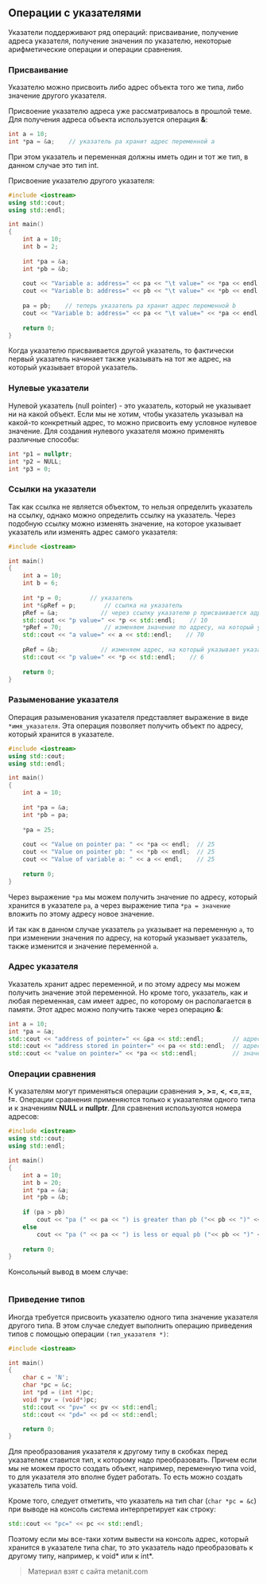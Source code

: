 ## Операции с указателями

Указатели поддерживают ряд операций: присваивание, получение адреса указателя, получение значения по указателю, некоторые арифметические операции и операции сравнения.

### Присваивание

Указателю можно присвоить либо адрес объекта того же типа, либо значение другого указателя.

Присвоение указателю адреса уже рассматривалось в прошлой теме. Для получения адреса объекта используется операция **&**:

```cpp
int a = 10;
int *pa = &a;    // указатель pa хранит адрес переменной a
```

При этом указатель и переменная должны иметь один и тот же тип, в данном случае это тип int.

Присвоение указателю другого указателя:

```cpp
#include <iostream>
using std::cout;
using std::endl;

int main()
{
    int a = 10;
    int b = 2;
     
    int *pa = &a;
    int *pb = &b;
     
    cout << "Variable a: address=" << pa << "\t value=" << *pa << endl;
    cout << "Variable b: address=" << pb << "\t value=" << *pb << endl;
     
    pa = pb;    // теперь указатель pa хранит адрес переменной b
    cout << "Variable b: address=" << pa << "\t value=" << *pa << endl;
    
    return 0;
}
```

Когда указателю присваивается другой указатель, то фактически первый указатель начинает также указывать на тот же адрес, на который указывает второй указатель.

### Нулевые указатели

Нулевой указатель (null pointer) - это указатель, который не указывает ни на какой объект. Если мы не хотим, чтобы указатель указывал на какой-то конкретный адрес, то можно присвоить ему условное нулевое значение. Для создания нулевого указателя можно применять различные способы:

```cpp
int *p1 = nullptr;
int *p2 = NULL;
int *p3 = 0;
```

### Ссылки на указатели

Так как ссылка не является объектом, то нельзя определить указатель на ссылку, однако можно определить ссылку на указатель. Через подобную ссылку можно изменять значение, на которое указывает указатель или изменять адрес самого указателя:

```cpp
#include <iostream>

int main()
{
    int a = 10;
    int b = 6;
    
    int *p = 0;        // указатель
    int *&pRef = p;        // ссылка на указатель
    pRef = &a;            // через ссылку указателю p присваивается адрес переменной a
    std::cout << "p value=" << *p << std::endl;    // 10
    *pRef = 70;            // изменяем значение по адресу, на который указывает указатель
    std::cout << "a value=" << a << std::endl;    // 70
    
    pRef = &b;            // изменяем адрес, на который указывает указатель
    std::cout << "p value=" << *p << std::endl;    // 6
     
    return 0;
}
```

### Разыменование указателя

Операция разыменования указателя представляет выражение в виде `*имя_указателя`. Эта операция позволяет получить объект по адресу, который хранится в указателе.

```cpp
#include <iostream>
using std::cout;
using std::endl;

int main()
{
    int a = 10;
     
    int *pa = &a;
    int *pb = pa;
     
    *pa = 25;
     
    cout << "Value on pointer pa: " << *pa << endl;  // 25
    cout << "Value on pointer pb: " << *pb << endl;  // 25
    cout << "Value of variable a: " << a << endl;    // 25
    
    return 0;
}
```

Через выражение `*pa` мы можем получить значение по адресу, который хранится в указателе `pa`, а через выражение типа `*pa = значение` вложить по этому адресу новое значение.

И так как в данном случае указатель `pa` указывает на переменную `a`, то при изменении значения по адресу, на который указывает указатель, также изменится и значение переменной `a`.

### Адрес указателя

Указатель хранит адрес переменной, и по этому адресу мы можем получить значение этой переменной. Но кроме того, указатель, как и любая переменная, сам имеет адрес, по которому он располагается в памяти. Этот адрес можно получить также через операцию **&**:

```cpp
int a = 10;
int *pa = &a;
std::cout << "address of pointer=" << &pa << std::endl;        // адрес указателя
std::cout << "address stored in pointer=" << pa << std::endl;  // адрес, который хранится в указателе - адрес переменной a         
std::cout << "value on pointer=" << *pa << std::endl;          // значение по адресу в указателе - значение переменной a
```

### Операции сравнения

К указателям могут применяться операции сравнения **>**, **>=**, **<**, **<=**,**==**, **!=**. Операции сравнения применяются только к указателям одного типа и к значениям **NULL** и **nullptr**. Для сравнения используются номера адресов:

```cpp
#include <iostream>
using std::cout;
using std::endl;

int main()
{
    int a = 10;
    int b = 20;
    int *pa = &a;
    int *pb = &b;
    
    if (pa > pb)
        cout << "pa (" << pa << ") is greater than pb ("<< pb << ")" << endl;
    else
        cout << "pa (" << pa << ") is less or equal pb ("<< pb << ")" << endl;
    
    return 0;
}
```

Консольный вывод в моем случае:

```

```

### Приведение типов

Иногда требуется присвоить указателю одного типа значение указателя другого типа. В этом случае следует выполнить операцию приведения типов с помощью операции `(тип_указателя *)`:

```cpp
#include <iostream>

int main()
{
    char c = 'N';
    char *pc = &c;
    int *pd = (int *)pc;
    void *pv = (void*)pc;
    std::cout << "pv=" << pv << std::endl;
    std::cout << "pd=" << pd << std::endl;

    return 0;
}
```

Для преобразования указателя к другому типу в скобках перед указателем ставится тип, к которому надо преобразовать. Причем если мы не можем просто создать объект, например, переменную типа void, то для указателя это вполне будет работать. То есть можно создать указатель типа void.

Кроме того, следует отметить, что указатель на тип char (`char *pc = &c`) при выводе на консоль система интерпретирует как строку:

```cpp
std::cout << "pc=" << pc << std::endl;
```

Поэтому если мы все-таки хотим вывести на консоль адрес, который хранится в указателе типа char, то это указатель надо преобразовать к другому типу, например, к void* или к int*.


> Материал взят с сайта metanit.com